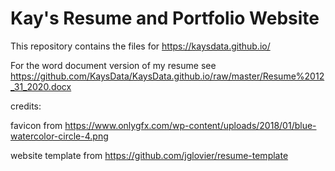 # Kay's Resume and Portfolio Website

This repository contains the files for https://kaysdata.github.io/

For the word document version of my resume see  https://github.com/KaysData/KaysData.github.io/raw/master/Resume%2012_31_2020.docx

credits:

favicon from https://www.onlygfx.com/wp-content/uploads/2018/01/blue-watercolor-circle-4.png

website template from https://github.com/jglovier/resume-template

